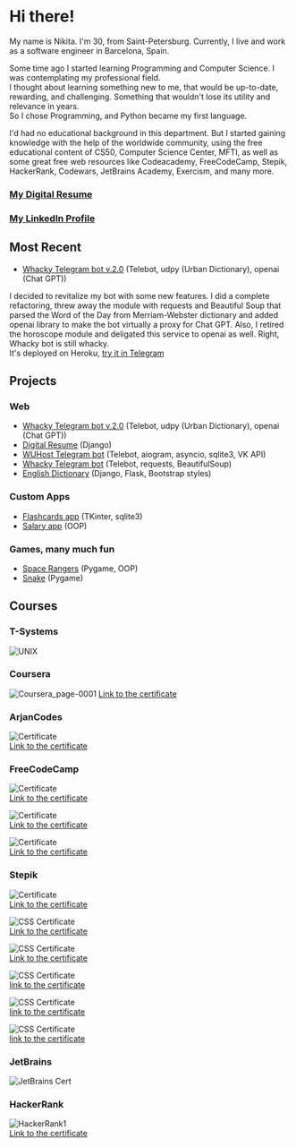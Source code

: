 # Hi there!  

My name is Nikita. I'm 30, from Saint-Petersburg. Currently, I live and work as a software engineer in Barcelona, Spain.
  
Some time ago I started learning Programming and Computer Science. I was contemplating my professional field.  
I thought about learning something new to me, that would be up-to-date, rewarding, and challenging. Something that wouldn't
lose its utility and relevance in years.  
So I chose Programming, and Python became my first language.  
  
  
I'd had no educational background in this department. 
But I started gaining knowledge with the help of the worldwide community, using the free educational content of CS50, Computer Science Center, MFTI, as well as some great free web resources like Codeacademy, FreeCodeCamp, Stepik, HackerRank, Codewars, JetBrains Academy, Exercism, and many more.
  
  
 
### [My Digital Resume](http://sheihesinusslon.pythonanywhere.com/)   
### [My LinkedIn Profile](https://www.linkedin.com/in/nikita-gusev-05861b212/)  
  
## Most Recent  
* [Whacky Telegram bot v.2.0](https://github.com/Sheihesinusslon/portfolio-apps/tree/master/Web/Whacky%20Telegram%20bot%20v.2.0) (Telebot, udpy (Urban Dictionary), openai (Chat GPT))  
  
I decided to revitalize my bot with some new features. I did a complete refactoring, threw away the module with requests and Beautiful Soup that parsed the Word of the Day from Merriam-Webster dictionary and added openai library to make the bot virtually a proxy for Chat GPT. Also, I retired the horoscope module and deligated this service to openai as well. Right, Whacky bot is still whacky.  
It's deployed on Heroku, [try it in Telegram](https://t.me/really_whacky_bot)  
  
## Projects  

### Web
* [Whacky Telegram bot v.2.0](https://github.com/Sheihesinusslon/portfolio-apps/tree/master/Web/Whacky%20Telegram%20bot%20v.2.0) (Telebot, udpy (Urban Dictionary), openai (Chat GPT))  
* [Digital Resume](https://github.com/Sheihesinusslon/portfolio-apps/tree/master/Web/Web%20Resume) (Django)  
* [WUHost Telegram bot](https://github.com/Sheihesinusslon/portfolio-apps/tree/master/Web/WUHost%20Telegram%20bot) (Telebot, aiogram, asyncio, sqlite3, VK API)
* [Whacky Telegram bot](https://github.com/Sheihesinusslon/portfolio-apps/tree/master/Web/Whacky%20Telegram%20bot) (Telebot, requests, BeautifulSoup)
* [English Dictionary](https://github.com/Sheihesinusslon/portfolio-apps/tree/master/Web/EnglishDictionary) (Django, Flask, Bootstrap styles)  
### Custom Apps
* [Flashcards app](https://github.com/Sheihesinusslon/portfolio-apps/tree/master/Custom%20apps/Flashcards_app) (TKinter, sqlite3)
* [Salary app](https://github.com/Sheihesinusslon/portfolio-apps/tree/master/Custom%20apps/Salary%20app) (OOP)
### Games, many much fun
* [Space Rangers](https://github.com/Sheihesinusslon/portfolio-apps/tree/master/Games/SpaceRangers) (Pygame, OOP)  
* [Snake](https://github.com/Sheihesinusslon/portfolio-apps/tree/master/Games/Snake) (Pygame)  
  
## Courses  

### T-Systems  
  
![UNIX](https://user-images.githubusercontent.com/75010755/136327345-b1c2a2c9-a7dd-4e43-9ca5-4ce9c1f2284a.jpg)  
  
  
### Coursera
  
![Coursera_page-0001](https://user-images.githubusercontent.com/75010755/117824586-485f7580-b277-11eb-9674-fc527adca8e8.jpg)
[Link to the certificate](https://coursera.org/share/38ce97c10d43d57724876d61b0b24f05)  

### ArjanCodes  
![Certificate](https://github.com/Sheihesinusslon/apps/assets/75010755/38117139-2790-44a3-b2c6-2bb045e66845)  
[Link to the certificate](https://app.kajabi.com/certificates/1afea203)  
  
  
### FreeCodeCamp
![Certificate](https://user-images.githubusercontent.com/75010755/107735189-33bf2000-6d10-11eb-8a0f-2112ec224483.JPG)  
[Link to the certificate](https://www.freecodecamp.org/certification/sheihesinusslon/scientific-computing-with-python-v7)  
  
![Certificate](https://user-images.githubusercontent.com/75010755/141073481-e8aa8fcc-632a-46e8-9707-5c8825ffc6bb.PNG)  
[Link to the certificate](https://www.freecodecamp.org/certification/sheihesinusslon/data-analysis-with-python-v7)  
  
![Certificate](https://user-images.githubusercontent.com/75010755/195145793-7a2a6668-0b6f-47bc-9ede-3d3d24acc84a.jpg)  
[Link to the certificate](https://www.freecodecamp.org/certification/sheihesinusslon/machine-learning-with-python-v7)  
  
  
### Stepik
![Certificate](https://user-images.githubusercontent.com/75010755/192330770-8907172c-e4c4-4f00-9b13-053b47f5db93.jpg)  
[Link to the certificate](https://stepik.org/cert/1685043)  
  
![CSS Certificate](https://user-images.githubusercontent.com/75010755/111317355-24b3f080-8675-11eb-8770-1f8e526d18c7.jpg)   
[Link to the certificate](https://stepik.org/cert/907513)  
  
![CSS Certificate](https://user-images.githubusercontent.com/75010755/112714384-28543c80-8eeb-11eb-964c-4fc9488adfc0.jpg)  
[Link to the certificate](https://stepik.org/cert/922066)  
  
![CSS Certificate](https://user-images.githubusercontent.com/75010755/120816995-f6e69580-c559-11eb-9f00-ddd5d89f9053.jpg)  
[link to the certificate](https://stepik.org/cert/998032)  
  
![CSS Certificate](https://user-images.githubusercontent.com/75010755/140181961-34349cdd-29ad-411f-94e1-3ac28938948a.jpg)  
[link to the certificate](https://stepik.org/cert/1205134)  
  
![CSS Certificate](https://user-images.githubusercontent.com/75010755/163850387-12466c2b-1171-46f2-9b6d-b2c833039590.jpg)  
[link to the certificate](https://stepik.org/cert/1473384)  
  
  
### JetBrains  
![JetBrains Cert](https://user-images.githubusercontent.com/75010755/124273940-4fa15200-db49-11eb-92f9-d47c7693b825.jpg)  
  
  
### HackerRank  
![HackerRank1](https://user-images.githubusercontent.com/75010755/116873798-eff9f980-ac20-11eb-9c76-d049c72d769b.png)  
[Link to the certificate](https://www.hackerrank.com/certificates/483474b92687)  
  
